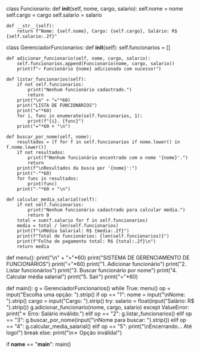 class Funcionario:
    def __init__(self, nome, cargo, salario):
        self.nome = nome
        self.cargo = cargo
        self.salario = salario
    
    def __str__(self):
        return f"Nome: {self.nome}, Cargo: {self.cargo}, Salário: R$ {self.salario:.2f}"


class GerenciadorFuncionarios:
    def __init__(self):
        self.funcionarios = []
    
    def adicionar_funcionario(self, nome, cargo, salario):
        self.funcionarios.append(Funcionario(nome, cargo, salario))
        print(f"✓ Funcionário {nome} adicionado com sucesso!")
    
    def listar_funcionarios(self):
        if not self.funcionarios:
            print("Nenhum funcionário cadastrado.")
            return
        print("\n" + "="*60)
        print("LISTA DE FUNCIONÁRIOS")
        print("="*60)
        for i, func in enumerate(self.funcionarios, 1):
            print(f"{i}. {func}")
        print("="*60 + "\n")
    
    def buscar_por_nome(self, nome):
        resultados = [f for f in self.funcionarios if nome.lower() in f.nome.lower()]
        if not resultados:
            print(f"Nenhum funcionário encontrado com o nome '{nome}'.")
            return
        print(f"\nResultados da busca por '{nome}':")
        print("-"*60)
        for func in resultados:
            print(func)
        print("-"*60 + "\n")
    
    def calcular_media_salarial(self):
        if not self.funcionarios:
            print("Nenhum funcionário cadastrado para calcular média.")
            return 0
        total = sum(f.salario for f in self.funcionarios)
        media = total / len(self.funcionarios)
        print(f"\nMédia Salarial: R$ {media:.2f}")
        print(f"Total de funcionários: {len(self.funcionarios)}")
        print(f"Folha de pagamento total: R$ {total:.2f}\n")
        return media


def menu():
    print("\n" + "="*60)
    print("SISTEMA DE GERENCIAMENTO DE FUNCIONÁRIOS")
    print("="*60)
    print("1. Adicionar funcionário")
    print("2. Listar funcionários")
    print("3. Buscar funcionário por nome")
    print("4. Calcular média salarial")
    print("5. Sair")
    print("="*60)


def main():
    g = GerenciadorFuncionarios()
    while True:
        menu()
        op = input("Escolha uma opção: ").strip()
        if op == "1":
            nome = input("\nNome: ").strip()
            cargo = input("Cargo: ").strip()
            try:
                salario = float(input("Salário: R$ ").strip())
                g.adicionar_funcionario(nome, cargo, salario)
            except ValueError:
                print("✗ Erro: Salário inválido.")
        elif op == "2":
            g.listar_funcionarios()
        elif op == "3":
            g.buscar_por_nome(input("\nNome para buscar: ").strip())
        elif op == "4":
            g.calcular_media_salarial()
        elif op == "5":
            print("\nEncerrando... Até logo!")
            break
        else:
            print("\n✗ Opção inválida!")

if __name__ == "__main__":
    main()
